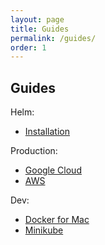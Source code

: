 ```yaml
---
layout: page
title: Guides
permalink: /guides/
order: 1
---
```


## Guides
Helm:
* [Installation](/guides/helm)

Production:

* [Google Cloud](/guides/google-cloud)
* [AWS](/guides/aws)

Dev:

* [Docker for Mac](/guides/docker-for-mac)
* [Minikube](/guides/minikube)

